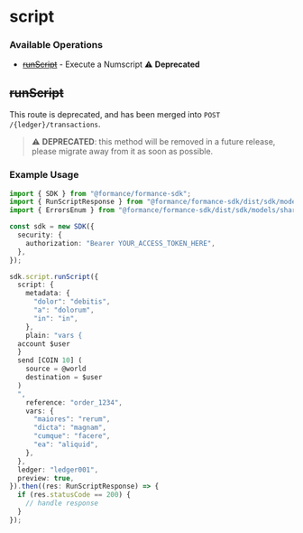# script

### Available Operations

* [~~runScript~~](#runscript) - Execute a Numscript :warning: **Deprecated**

## ~~runScript~~

This route is deprecated, and has been merged into `POST /{ledger}/transactions`.


> :warning: **DEPRECATED**: this method will be removed in a future release, please migrate away from it as soon as possible.

### Example Usage

```typescript
import { SDK } from "@formance/formance-sdk";
import { RunScriptResponse } from "@formance/formance-sdk/dist/sdk/models/operations";
import { ErrorsEnum } from "@formance/formance-sdk/dist/sdk/models/shared";

const sdk = new SDK({
  security: {
    authorization: "Bearer YOUR_ACCESS_TOKEN_HERE",
  },
});

sdk.script.runScript({
  script: {
    metadata: {
      "dolor": "debitis",
      "a": "dolorum",
      "in": "in",
    },
    plain: "vars {
  account $user
  }
  send [COIN 10] (
  	source = @world
  	destination = $user
  )
  ",
    reference: "order_1234",
    vars: {
      "maiores": "rerum",
      "dicta": "magnam",
      "cumque": "facere",
      "ea": "aliquid",
    },
  },
  ledger: "ledger001",
  preview: true,
}).then((res: RunScriptResponse) => {
  if (res.statusCode == 200) {
    // handle response
  }
});
```
